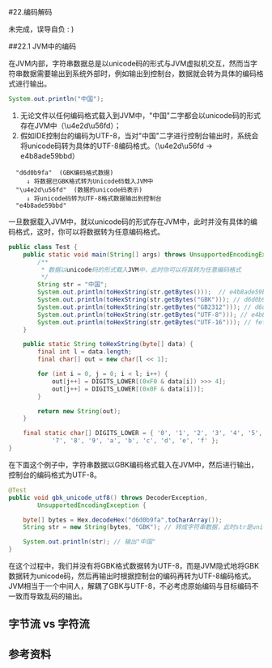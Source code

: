 #22.编码解码

未完成，误导自负 : )

##22.1 JVM中的编码

在JVM内部，字符串数据总是以unicode码的形式与JVM虚拟机交互，然而当字符串数据需要输出到系统外部时，例如输出到控制台，数据就会转为具体的编码格式进行输出。

```Java
System.out.println("中国");
```
1. 无论文件以任何编码格式载入到JVM中，"中国"二字都会以unicode码的形式存在JVM中（\u4e2d\u56fd）；
2. 假如IDE控制台的编码为UTF-8，当对"中国"二字进行控制台输出时，系统会将unicode码转为具体的UTF-8编码格式。（\u4e2d\u56fd -> e4b8ade59bbd）

```
  "d6d0b9fa"  (GBK编码格式数据)
     ↓ 将数据已GBK格式转为Unicode码载入JVM中
  "\u4e2d\u56fd"  (数据的unicode码表示)
     ↓ 将unicode码转为UTF-8格式数据输出到控制台
  "e4b8ade59bbd"
``` 

一旦数据载入JVM中，就以unicode码的形式存在JVM中，此时并没有具体的编码格式，这时，你可以将数据转为任意编码格式。

```Java
public class Test {
	public static void main(String[] args) throws UnsupportedEncodingException {
	    /**
	     * 数据以unicode码的形式载入JVM中，此时你可以将其转为任意编码格式
	     */
		String str = "中国";
		System.out.println(toHexString(str.getBytes()));  // e4b8ade59bbd  系统默认UTF-8
		System.out.println(toHexString(str.getBytes("GBK"))); // d6d0b9fa GB2312
		System.out.println(toHexString(str.getBytes("GB2312"))); // d6d0b9fa GBK
		System.out.println(toHexString(str.getBytes("UTF-8"))); // e4b8ade59bbd UTF-8
		System.out.println(toHexString(str.getBytes("UTF-16"))); // feff4e2d56fd UTF-16
	}

	public static String toHexString(byte[] data) {
		final int l = data.length;
		final char[] out = new char[l << 1];

		for (int i = 0, j = 0; i < l; i++) {
			out[j++] = DIGITS_LOWER[(0xF0 & data[i]) >>> 4];
			out[j++] = DIGITS_LOWER[(0x0F & data[i])];
		}

		return new String(out);
	}

	final static char[] DIGITS_LOWER = { '0', '1', '2', '3', '4', '5', '6',
			'7', '8', '9', 'a', 'b', 'c', 'd', 'e', 'f' };
}
```

在下面这个例子中，字符串数据以GBK编码格式载入在JVM中，然后进行输出，控制台的编码格式为UTF-8。

```Java
@Test
public void gbk_unicode_utf8() throws DecoderException,
		UnsupportedEncodingException {

	byte[] bytes = Hex.decodeHex("d6d0b9fa".toCharArray());
	String str = new String(bytes, "GBK"); // 转成字符串数据，此时str是unicode编码

	System.out.println(str); // 输出"中国"
}
```

在这个过程中，我们并没有将GBK格式数据转为UTF-8，而是JVM隐式地将GBK数据转为unicode码，然后再输出时根据控制台的编码再转为UTF-8编码格式。JVM相当于一个中间人，解耦了GBK与UTF-8，不必考虑原始编码与目标编码不一致而导致乱码的输出。


## 字节流 vs 字符流


## 参考资料
